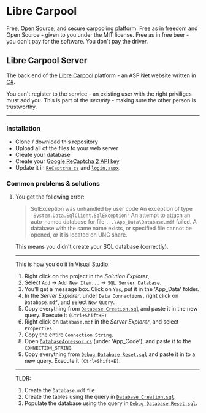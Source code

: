 # Libre Carpool
Free, Open Source, and secure carpooling platform.
Free as in freedom and Open Source - given to you under the MIT license.
Free as in free beer - you don't pay for the software. You don't pay the driver.

## Libre Carpool Server
The back end of the [Libre Carpool](https://github.com/Libre-Carpool) platform - an ASP.Net website written in [C#](https://en.wikipedia.org/wiki/C_Sharp_(programming_language)).

You can't register to the service - an existing user with the right priviliges must add you. This is part of the *security* - making sure the other person is trustworthy.

---
### Installation
* Clone / download this repository
* Upload all of the files to your web server
* Create your database
* Create your [Google ReCaptcha 2 API key](http://www.google.com/recaptcha/admin)
* Update it in [`ReCaptcha.cs`](https://github.com/Libre-Carpool/Server/blob/master/App_Code/ReCaptcha.cs#L7) and [`login.aspx`](https://github.com/Libre-Carpool/Server/blob/master/login.aspx#L46).

### Common problems & solutions

1. You get the following error:
    >SqlException was unhandled by user code
An exception of type `'System.Data.SqlClient.SqlException'`
An attempt to attach an auto-named database for file `...\App_Data\Database.mdf` failed. A database with the same name exists, or specified file cannot be opened, or it is located on UNC share.

    This means you didn't create your SQL database (correctly).
    
    ---
    This is how you do it in Visual Studio:
    1. Right click on the project in the _Solution Explorer_,
    2. Select `Add` -> `Add New Item...` -> `SQL Server Database`.
    3. You'll get a message box. Click on `Yes`, put it in the 'App_Data' folder.
    4. In the _Server Explorer_, under `Data Connections`, right click on `Database.mdf`, and select `New Query`.
    5. Copy everything from [`Database Creation.sql`](https://github.com/Libre-Carpool/Server/blob/master/Database%20Creation.sql) and paste it in the new query. Execute it `(Ctrl+Shift+E)`
    6. Right click on `Database.mdf` in the _Server Explorer_, and select `Properties`.
    7. Copy the entire `Connection String`.
    8. Open [`DatabaseAccessor.cs`](https://github.com/Libre-Carpool/Server/blob/master/App_Code/DatabaseAccessor.cs) (under 'App_Code'), and paste it to the `CONNECTION_STRING`.
    9. Copy everything from [`Debug Database Reset.sql`](https://github.com/Libre-Carpool/Server/blob/master/Debug%20Database%20Reset.sql) and paste it in to a new query. Execute it `(Ctrl+Shift+E)`.
    
    ---
    TLDR:
	
    1. Create the `Database.mdf` file.
    2. Create the tables using the query in [`Database Creation.sql`](https://github.com/Libre-Carpool/Server/blob/master/Database%20Creation.sql).
    3. Populate the database using the query in [`Debug Database Reset.sql`](https://github.com/Libre-Carpool/Server/blob/master/Debug%20Database%20Reset.sql).